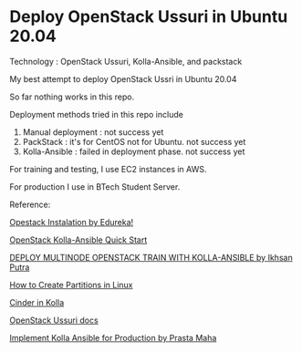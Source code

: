 # Deploy OpenStack Ussuri in Ubuntu 20.04

Technology : OpenStack Ussuri, Kolla-Ansible, and packstack

My best attempt to deploy OpenStack Ussri in Ubuntu 20.04

So far nothing works in this repo.

Deployment methods tried in this repo include
1. Manual deployment    : not success yet
2. PackStack            : it's for CentOS not for Ubuntu. not success yet
3. Kolla-Ansible        : failed in deployment phase. not success yet

For training and testing, I use EC2 instances in AWS.

For production I use in BTech Student Server.

Reference:

[Opestack Instalation by Edureka!](https://youtu.be/ozUvALQw5T8)

[OpenStack Kolla-Ansible Quick Start](https://docs.openstack.org/kolla-ansible/ussuri/user/quickstart.html)

[DEPLOY MULTINODE OPENSTACK TRAIN WITH KOLLA-ANSIBLE by Ikhsan Putra](https://www.ikhsanputra.com/posts/2020-05-07-deploy-multinode-openstack-train-with-kolla-ansible/)

[How to Create Partitions in Linux](https://phoenixnap.com/kb/linux-create-partition)

[Cinder in Kolla](https://docs.openstack.org/kolla-ansible/queens/reference/cinder-guide.html)

[OpenStack Ussuri docs](https://docs.openstack.org/ussuri/)

[Implement Kolla Ansible for Production by Prasta Maha](https://medium.com/prastamaha/implement-kolla-ansible-for-production-8f51f26ae261)